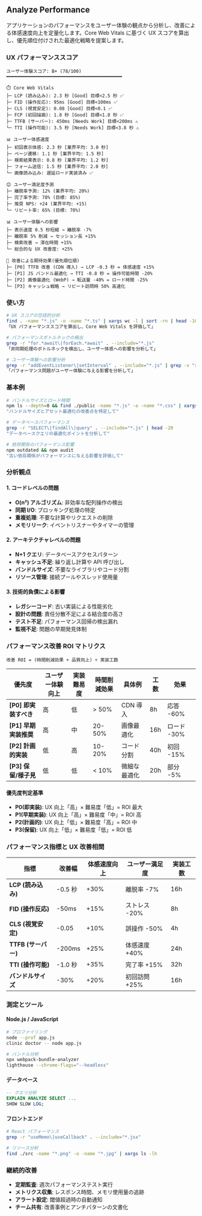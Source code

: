 ## Analyze Performance

アプリケーションのパフォーマンスをユーザー体験の観点から分析し、改善による体感速度向上を定量化します。Core Web Vitals に基づく UX スコアを算出し、優先順位付けされた最適化戦略を提案します。

### UX パフォーマンススコア

```
ユーザー体験スコア: B+ (78/100)
━━━━━━━━━━━━━━━━━━━━━━━━━━━━━━━━━━━━━━━━━━━

⏱️ Core Web Vitals
├─ LCP (読み込み): 2.3 秒 [Good] 目標<2.5 秒 ✅
├─ FID (操作反応): 95ms [Good] 目標<100ms ✅
├─ CLS (視覚安定): 0.08 [Good] 目標<0.1 ✅
├─ FCP (初回描画): 1.8 秒 [Good] 目標<1.8 秒 ✅
├─ TTFB (サーバー): 450ms [Needs Work] 目標<200ms ⚠️
└─ TTI (操作可能): 3.5 秒 [Needs Work] 目標<3.8 秒 ⚠️

📊 ユーザー体感速度
├─ 初回表示体感: 2.3 秒 [業界平均: 3.0 秒]
├─ ページ遷移: 1.1 秒 [業界平均: 1.5 秒]
├─ 検索結果表示: 0.8 秒 [業界平均: 1.2 秒]
├─ フォーム送信: 1.5 秒 [業界平均: 2.0 秒]
└─ 画像読み込み: 遅延ロード実装済み ✅

😊 ユーザー満足度予測
├─ 離脱率予測: 12% (業界平均: 20%)
├─ 完了率予測: 78% (目標: 85%)
├─ 推奨 NPS: +24 (業界平均: +15)
└─ リピート率: 65% (目標: 70%)

📊 ユーザー体験への影響
├─ 表示速度 0.5 秒短縮 → 離脱率 -7%
├─ 離脱率 5% 削減 → セッション長 +15%
├─ 検索改善 → 滞在時間 +15%
└─ 総合的な UX 改善度: +25%

🎯 改善による期待効果(優先順位順)
├─ [P0] TTFB 改善 (CDN 導入) → LCP -0.3 秒 = 体感速度 +15%
├─ [P1] JS バンドル最適化 → TTI -0.8 秒 = 操作可能時間 -20%
├─ [P2] 画像最適化 (WebP) → 転送量 -40% = ロード時間 -25%
└─ [P3] キャッシュ戦略 → リピート訪問時 50% 高速化
```

### 使い方

```bash
# UX スコアの包括的分析
find . -name "*.js" -o -name "*.ts" | xargs wc -l | sort -rn | head -10
「UX パフォーマンススコアを算出し、Core Web Vitals を評価して」

# パフォーマンスボトルネックの検出
grep -r "for.*await\|forEach.*await" . --include="*.js"
「非同期処理のボトルネックを検出し、ユーザー体感への影響を分析して」

# ユーザー体験への影響分析
grep -r "addEventListener\|setInterval" . --include="*.js" | grep -v "removeEventListener\|clearInterval"
「パフォーマンス問題がユーザー体験に与える影響を分析して」
```

### 基本例

```bash
# バンドルサイズとロード時間
npm ls --depth=0 && find ./public -name "*.js" -o -name "*.css" | xargs ls -lh
"バンドルサイズとアセット最適化の改善点を特定して"

# データベースパフォーマンス
grep -r "SELECT\|findAll\|query" . --include="*.js" | head -20
"データベースクエリの最適化ポイントを分析して"

# 依存関係のパフォーマンス影響
npm outdated && npm audit
"古い依存関係がパフォーマンスに与える影響を評価して"
```

### 分析観点

#### 1. コードレベルの問題

- **O(n²) アルゴリズム**: 非効率な配列操作の検出
- **同期 I/O**: ブロッキング処理の特定
- **重複処理**: 不要な計算やリクエストの削除
- **メモリリーク**: イベントリスナーやタイマーの管理

#### 2. アーキテクチャレベルの問題

- **N+1 クエリ**: データベースアクセスパターン
- **キャッシュ不足**: 繰り返し計算や API 呼び出し
- **バンドルサイズ**: 不要なライブラリやコード分割
- **リソース管理**: 接続プールやスレッド使用量

#### 3. 技術的負債による影響

- **レガシーコード**: 古い実装による性能劣化
- **設計の問題**: 責任分散不足による結合度の高さ
- **テスト不足**: パフォーマンス回帰の検出漏れ
- **監視不足**: 問題の早期発見体制

### パフォーマンス改善 ROI マトリクス

```
改善 ROI = (時間削減効果 + 品質向上) ÷ 実装工数
```

| 優先度                | ユーザー体験向上 | 実装難易度 | 時間削減効果 | 具体例       | 工数 | 効果        |
| --------------------- | ---------------- | ---------- | ------------ | ------------ | ---- | ----------- |
| **[P0] 即実装すべき** | 高               | 低         | > 50%        | CDN 導入     | 8h   | 応答 -60%   |
| **[P1] 早期実装推奨** | 高               | 中         | 20-50%       | 画像最適化   | 16h  | ロード -30% |
| **[P2] 計画的実装**   | 低               | 高         | 10-20%       | コード分割   | 40h  | 初回 -15%   |
| **[P3] 保留/様子見**  | 低               | 低         | < 10%        | 微細な最適化 | 20h  | 部分 -5%    |

#### 優先度判定基準

- **P0(即実装)**: UX 向上「高」× 難易度「低」= ROI 最大
- **P1(早期実装)**: UX 向上「高」× 難易度「中」= ROI 高
- **P2(計画的)**: UX 向上「低」× 難易度「高」= ROI 中
- **P3(保留)**: UX 向上「低」× 難易度「低」= ROI 低

### パフォーマンス指標と UX 改善相関

| 指標                | 改善幅  | 体感速度向上 | ユーザー満足度 | 実装工数 |
| ------------------- | ------- | ------------ | -------------- | -------- |
| **LCP (読み込み)**  | -0.5 秒 | +30%         | 離脱率 -7%     | 16h      |
| **FID (操作反応)**  | -50ms   | +15%         | ストレス -20%  | 8h       |
| **CLS (視覚安定)**  | -0.05   | +10%         | 誤操作 -50%    | 4h       |
| **TTFB (サーバー)** | -200ms  | +25%         | 体感速度 +40%  | 24h      |
| **TTI (操作可能)**  | -1.0 秒 | +35%         | 完了率 +15%    | 32h      |
| **バンドルサイズ**  | -30%    | +20%         | 初回訪問 +25%  | 16h      |

### 測定とツール

#### Node.js / JavaScript

```bash
# プロファイリング
node --prof app.js
clinic doctor -- node app.js

# バンドル分析
npx webpack-bundle-analyzer
lighthouse --chrome-flags="--headless"
```

#### データベース

```sql
-- クエリ分析
EXPLAIN ANALYZE SELECT ...
SHOW SLOW LOG;
```

#### フロントエンド

```bash
# React パフォーマンス
grep -r "useMemo\|useCallback" . --include="*.jsx"

# リソース分析
find ./src -name "*.png" -o -name "*.jpg" | xargs ls -lh
```

### 継続的改善

- **定期監査**: 週次パフォーマンステスト実行
- **メトリクス収集**: レスポンス時間、メモリ使用量の追跡
- **アラート設定**: 閾値超過時の自動通知
- **チーム共有**: 改善事例とアンチパターンの文書化

